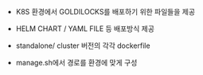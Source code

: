 * K8S 환경에서 GOLDILOCKS를 배포하기 위한 파일들을 제공

* HELM CHART / YAML FILE 등 배포방식 제공

* standalone/ cluster 버전의 각각 dockerfile

* manage.sh에서 경로를 환경에 맞게 구성

